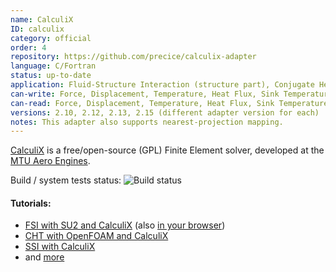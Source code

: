 ```yaml
---
name: CalculiX
ID: calculix
category: official
order: 4
repository: https://github.com/precice/calculix-adapter
language: C/Fortran
status: up-to-date
application: Fluid-Structure Interaction (structure part), Conjugate Heat Transfer (solid part), Structure-Structure Coupling
can-write: Force, Displacement, Temperature, Heat Flux, Sink Temperature, Heat Transfer Coefficient
can-read: Force, Displacement, Temperature, Heat Flux, Sink Temperature, Heat Transfer Coefficient
versions: 2.10, 2.12, 2.13, 2.15 (different adapter version for each)
notes: This adapter also supports nearest-projection mapping.
---
```

[CalculiX](http://www.calculix.de/) is a free/open-source (GPL) Finite Element solver, developed at the [MTU Aero Engines](http://www.mtu.de/).

Build / system tests status: <a style="text-decoration: none" href="https://travis-ci.org/precice/calculix-adapter" target="_blank"><img src="https://travis-ci.org/precice/calculix-adapter.svg?branch=master" alt="Build status"></a>

#### Tutorials:
   * [FSI with SU2 and CalculiX](https://github.com/precice/precice/wiki/FSI-tutorial) (also [in your browser](http://run.precice.org/))
   * [CHT with OpenFOAM and CalculiX](https://github.com/precice/precice/wiki/Tutorial-for-CHT-with-OpenFOAM-and-CalculiX)
   * [SSI with CalculiX](https://github.com/precice/precice/wiki/Tutorial-for-SSI-with-CalculiX)
   * and [more](https://github.com/precice/calculix-adapter/wiki)

